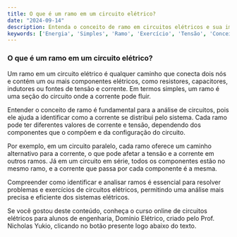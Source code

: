 ```yaml
---
title: O que é um ramo em um circuito elétrico?
date: "2024-09-14"
description: Entenda o conceito de ramo em circuitos elétricos e sua importância na análise de sistemas elétricos.
keywords: ['Energia', 'Simples', 'Ramo', 'Exercício', 'Tensão', 'Conceito', 'Sistema']
---
```


### O que é um ramo em um circuito elétrico?

Um ramo em um circuito elétrico é qualquer caminho que conecta dois nós e contém um ou mais componentes elétricos, como resistores, capacitores, indutores ou fontes de tensão e corrente. Em termos simples, um ramo é uma seção do circuito onde a corrente pode fluir. 

Entender o conceito de ramo é fundamental para a análise de circuitos, pois ele ajuda a identificar como a corrente se distribui pelo sistema. Cada ramo pode ter diferentes valores de corrente e tensão, dependendo dos componentes que o compõem e da configuração do circuito. 

Por exemplo, em um circuito paralelo, cada ramo oferece um caminho alternativo para a corrente, o que pode afetar a tensão e a corrente em outros ramos. Já em um circuito em série, todos os componentes estão no mesmo ramo, e a corrente que passa por cada componente é a mesma.

Compreender como identificar e analisar ramos é essencial para resolver problemas e exercícios de circuitos elétricos, permitindo uma análise mais precisa e eficiente dos sistemas elétricos.

Se você gostou deste conteúdo, conheça o curso online de circuitos elétricos para alunos de engenharia, Domínio Elétrico, criado pelo Prof. Nicholas Yukio, clicando no botão presente logo abaixo do texto.